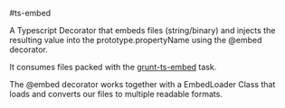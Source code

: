 #ts-embed

A Typescript Decorator that embeds files (string/binary) and injects the resulting value into the prototype.propertyName using the @embed decorator.

It consumes files packed with the [grunt-ts-embed](https://github.com/xperiments/grunt-ts-embed) task.

The @embed decorator works together with a EmbedLoader Class that loads and converts our files to multiple readable formats.
